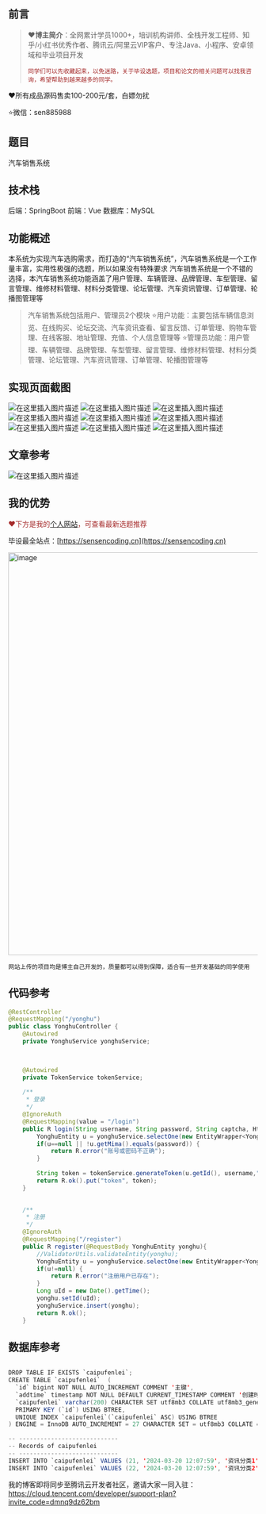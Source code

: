 

## 前言

> :heart:**博主简介**：全网累计学员1000+，培训机构讲师、全栈开发工程师、知乎/小红书优秀作者、腾讯云/阿里云VIP客户、专注Java、小程序、安卓领域和毕业项目开发
>
>
> <font color=brown>`同学们可以先收藏起来，以免迷路，关于毕设选题，项目和论文的相关问题可以找我咨询，希望帮助到越来越多的同学。`</font>

:heart:所有成品源码售卖100-200元/套，白嫖勿扰


:star:微信：sen885988

## 题目
汽车销售系统
## 技术栈
后端：SpringBoot
前端：Vue
数据库：MySQL

## 功能概述
本系统为实现汽车选购需求，而打造的“汽车销售系统”，汽车销售系统是一个工作量丰富，实用性极强的选题，所以如果没有特殊要求 汽车销售系统是一个不错的选择，本汽车销售系统功能涵盖了用户管理、车辆管理、品牌管理、车型管理、留言管理、维修材料管理、材料分类管理、论坛管理、汽车资讯管理、订单管理、轮播图管理等

>汽车销售系统包括用户、管理员2个模块
:star:用户功能：主要包括车辆信息浏览、在线购买、论坛交流、汽车资讯查看、留言反馈、订单管理、购物车管理、在线客服、地址管理、充值、个人信息管理等
:star:管理员功能：用户管理、车辆管理、品牌管理、车型管理、留言管理、维修材料管理、材料分类管理、论坛管理、汽车资讯管理、订单管理、轮播图管理等
## 实现页面截图 
![在这里插入图片描述](https://i-blog.csdnimg.cn/direct/d574c44c23b24a5dbdcbb9cee82436d5.png)
![在这里插入图片描述](https://i-blog.csdnimg.cn/direct/64f0fac540884203aada3c323836dcde.png)
![在这里插入图片描述](https://i-blog.csdnimg.cn/direct/511b68e7d99e4edb8a36908fb582cbb2.png)
![在这里插入图片描述](https://i-blog.csdnimg.cn/direct/69b84f8cdd3a480381c9bb5f25662c1d.png)
![在这里插入图片描述](https://i-blog.csdnimg.cn/direct/46aee3b84eed4bf6a8d7555d867dbbeb.png)
![在这里插入图片描述](https://i-blog.csdnimg.cn/direct/b0904dc1669d4e70bc6d6d3010305c35.png)
![在这里插入图片描述](https://i-blog.csdnimg.cn/direct/e54fda5fc4024c3c841c70d4e838d3ca.png)
![在这里插入图片描述](https://i-blog.csdnimg.cn/direct/9dc461ea73434acaafd209da515a48da.png)
![在这里插入图片描述](https://i-blog.csdnimg.cn/direct/43acc5c90d8b47a7a16eb3eef429a36f.png)



## 文章参考
![在这里插入图片描述](https://i-blog.csdnimg.cn/direct/738f9e6cf61e425e911ec452b322564e.png)


## 我的优势
<font color="brown">:heart:下方是我的[个人网站](https://sensencoding.cn)，可查看最新选题推荐</font>

毕设最全站点：[https://sensencoding.cn](https://sensencoding.cn)


<img width="1462" height="812" alt="image" src="https://github.com/user-attachments/assets/4e9d84e1-38ac-4298-a892-879521de63e9" />



`网站上传的项目均是博主自己开发的，质量都可以得到保障，适合有一些开发基础的同学使用`
## 代码参考

```java
@RestController
@RequestMapping("/yonghu")
public class YonghuController {
    @Autowired
    private YonghuService yonghuService;


    
	@Autowired
	private TokenService tokenService;
	
	/**
	 * 登录
	 */
	@IgnoreAuth
	@RequestMapping(value = "/login")
	public R login(String username, String password, String captcha, HttpServletRequest request) {
		YonghuEntity u = yonghuService.selectOne(new EntityWrapper<YonghuEntity>().eq("yonghuming", username));
		if(u==null || !u.getMima().equals(password)) {
			return R.error("账号或密码不正确");
		}
		
		String token = tokenService.generateToken(u.getId(), username,"yonghu",  "用户" );
		return R.ok().put("token", token);
	}

	
	/**
     * 注册
     */
	@IgnoreAuth
    @RequestMapping("/register")
    public R register(@RequestBody YonghuEntity yonghu){
    	//ValidatorUtils.validateEntity(yonghu);
    	YonghuEntity u = yonghuService.selectOne(new EntityWrapper<YonghuEntity>().eq("yonghuming", yonghu.getYonghuming()));
		if(u!=null) {
			return R.error("注册用户已存在");
		}
		Long uId = new Date().getTime();
		yonghu.setId(uId);
        yonghuService.insert(yonghu);
        return R.ok();
    }
```
## 数据库参考

```java

DROP TABLE IF EXISTS `caipufenlei`;
CREATE TABLE `caipufenlei`  (
  `id` bigint NOT NULL AUTO_INCREMENT COMMENT '主键',
  `addtime` timestamp NOT NULL DEFAULT CURRENT_TIMESTAMP COMMENT '创建时间',
  `caipufenlei` varchar(200) CHARACTER SET utf8mb3 COLLATE utf8mb3_general_ci NOT NULL COMMENT '资讯分类',
  PRIMARY KEY (`id`) USING BTREE,
  UNIQUE INDEX `caipufenlei`(`caipufenlei` ASC) USING BTREE
) ENGINE = InnoDB AUTO_INCREMENT = 27 CHARACTER SET = utf8mb3 COLLATE = utf8mb3_general_ci COMMENT = '资讯分类' ROW_FORMAT = Dynamic;

-- ----------------------------
-- Records of caipufenlei
-- ----------------------------
INSERT INTO `caipufenlei` VALUES (21, '2024-03-20 12:07:59', '资讯分类1');
INSERT INTO `caipufenlei` VALUES (22, '2024-03-20 12:07:59', '资讯分类2');
```

我的博客即将同步至腾讯云开发者社区，邀请大家一同入驻：https://cloud.tencent.com/developer/support-plan?invite_code=dmnq9dz62bm

